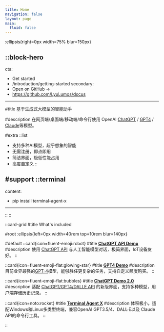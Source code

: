 ```yaml
---
title: Home
navigation: false
layout: page
main:
  fluid: false
---
```


:ellipsis{right=0px width=75% blur=150px}

::block-hero
---
cta:
  - Get started
  - /introduction/getting-started
secondary:
  - Open on GitHub →
  - https://github.com/LyuLumos/docus
---

#title
基于生成式大模型的智能助手

#description
在网页端/桌面端/移动端/命令行使用 OpenAI [ChatGPT](https://openai.com/chatgpt) / [GPT4](https://openai.com/gpt-4) / [Claude](https://www.anthropic.com/index/claude-2)等模型。

#extra
  ::list
  - 支持多种AI模型，超乎想象的智能
  - 无需注册，即点即用
  - 简洁界面，极低性能占用
  - 高度自定义
  ::

#support
  ::terminal
  ---
  content:
  - pip install terminal-agent-x
  ---
  ::
::

::card-grid
#title
What's included

#root
:ellipsis{left=0px width=40rem top=10rem blur=140px}

#default
  ::card{icon=fluent-emoji:robot}
  #title
  [**ChatGPT API Demo**](https://chatgpt.lyulumo.live/)
  #description
  使用 [ChatGPT API](https://openai.com/blog/openai-api) 与人工智能模型对话，极简界面，IoT设备友好。
  ::

  ::card{icon=fluent-emoji-flat:glowing-star}
  #title
  [**GPT4 Demo**](https://gpt4.lyulumo.live/)
  #description
  目前业界最强的[GPT-4](https://openai.com/gpt-4)模型，能够胜任更复杂的任务，支持自定义额度购买。
  ::

  ::card{icon=fluent-emoji-flat:bubbles}
  #title
  [**ChatGPT Demo 2.0**](https://chatv2.lyulumo.live/)
  #description
  适配 [ChatGPT/GPT4/DALLE API](https://openai.com/blog/openai-api) 的新版界面，支持多种模型，用户端存储历史记录。
  ::

  ::card{icon=noto:rocket}
  #title
  [**Terminal Agent X**](https://pypi.org/project/terminal-agent-x/)
  #description
  体积极小，适配Windows和Linux多类型终端，兼容OpenAI GPT3.5/4、DALL·E以及 Claude API的命令行工具。
  ::

::
